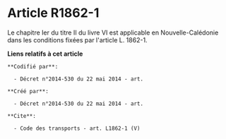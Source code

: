 # Article R1862-1

Le chapitre Ier du titre II du livre VI est applicable en Nouvelle-Calédonie dans les conditions fixées par l'article L.
1862-1.

**Liens relatifs à cet article**

	**Codifié par**:

	  - Décret n°2014-530 du 22 mai 2014 - art.

	**Créé par**:

	  - Décret n°2014-530 du 22 mai 2014 - art.

	**Cite**:

	  - Code des transports - art. L1862-1 (V)
